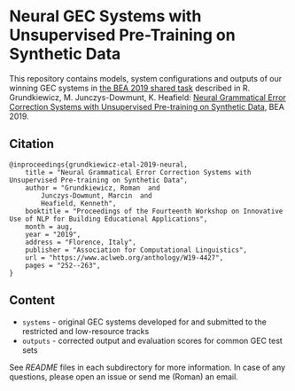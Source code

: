 # Neural GEC Systems with Unsupervised Pre-Training on Synthetic Data

This repository contains models, system configurations and outputs of our
winning GEC systems in [the BEA 2019 shared
task](https://www.cl.cam.ac.uk/research/nl/bea2019st/) described in R.
Grundkiewicz, M. Junczys-Dowmunt, K. Heafield: [Neural Grammatical Error
Correction Systems with Unsupervised Pre-training on Synthetic
Data](https://www.aclweb.org/anthology/W19-4427), BEA 2019.

## Citation

```
@inproceedings{grundkiewicz-etal-2019-neural,
    title = "Neural Grammatical Error Correction Systems with Unsupervised Pre-training on Synthetic Data",
    author = "Grundkiewicz, Roman  and
        Junczys-Dowmunt, Marcin  and
        Heafield, Kenneth",
    booktitle = "Proceedings of the Fourteenth Workshop on Innovative Use of NLP for Building Educational Applications",
    month = aug,
    year = "2019",
    address = "Florence, Italy",
    publisher = "Association for Computational Linguistics",
    url = "https://www.aclweb.org/anthology/W19-4427",
    pages = "252--263",
}
```

## Content

- `systems` - original GEC systems developed for and submitted to the
  restricted and low-resource tracks
- `outputs` - corrected output and evaluation scores for common GEC test sets

See _README_ files in each subdirectory for more information.  In case of any
questions, please open an issue or send me (Roman) an email.
